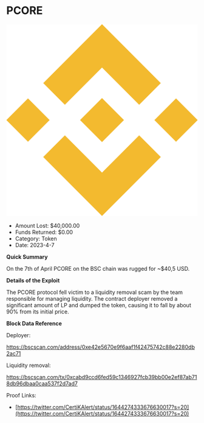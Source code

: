 # PCORE
![PCORE](/rektimages/PCORE.png)
- Amount Lost: $40,000.00
- Funds Returned: $0.00
- Category: Token
- Date: 2023-4-7

**Quick Summary**

On the 7th of April PCORE on the BSC chain was rugged for ~$40,5 USD.

  


 **Details of the Exploit**

The PCORE protocol fell victim to a liquidity removal scam by the team responsible for managing liquidity. The contract deployer removed a significant amount of LP and dumped the token, causing it to fall by about 90% from its initial price.

  


 **Block Data Reference**

Deployer:

https://bscscan.com/address/0xe42e5670e9f6aaf1f42475742c88e2280db2ac71

Liquidity removal:

https://bscscan.com/tx/0xcabd9ccd6fed59c1346927fcb39bb00e2ef87ab718db96dbaa0caa537f2d7ad7


Proof Links:
- [https://twitter.com/CertiKAlert/status/1644274333676630017?s=20](https://twitter.com/CertiKAlert/status/1644274333676630017?s=20)


